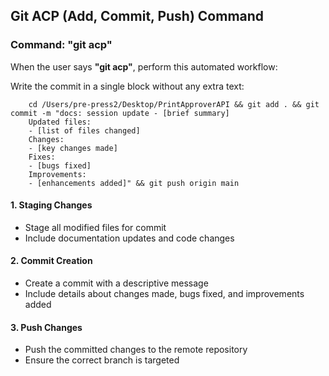 ## Git ACP (Add, Commit, Push) Command

### **Command: "git acp"**
When the user says **"git acp"**, perform this automated workflow:

Write the commit in a single block without any extra text:

```
    cd /Users/pre-press2/Desktop/PrintApproverAPI && git add . && git commit -m "docs: session update - [brief summary]
    Updated files:
    - [list of files changed]
    Changes:
    - [key changes made]
    Fixes:
    - [bugs fixed]
    Improvements:
    - [enhancements added]" && git push origin main
```

#### **1. Staging Changes**
- Stage all modified files for commit
- Include documentation updates and code changes

#### **2. Commit Creation**
- Create a commit with a descriptive message
- Include details about changes made, bugs fixed, and improvements added

#### **3. Push Changes**
- Push the committed changes to the remote repository
- Ensure the correct branch is targeted